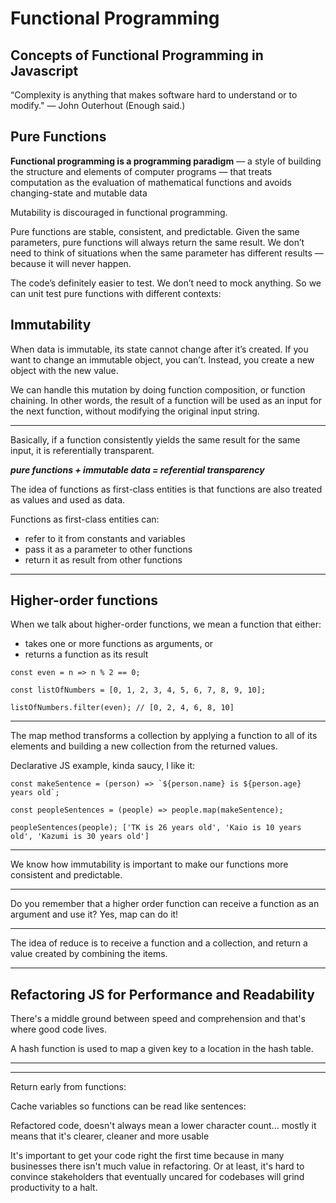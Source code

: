 # Functional Programming

## Concepts of Functional Programming in Javascript

“Complexity is anything that makes software hard to understand or to modify." — John Outerhout (Enough said.)

## Pure Functions

**Functional programming is a programming paradigm** — a style of building the structure and elements of computer programs — that treats computation as the evaluation of mathematical functions and avoids changing-state and mutable data

Mutability is discouraged in functional programming.

Pure functions are stable, consistent, and predictable. Given the same parameters, pure functions will always return the same result. We don’t need to think of situations when the same parameter has different results — because it will never happen.

The code’s definitely easier to test. We don’t need to mock anything. So we can unit test pure functions with different contexts:

## Immutability

When data is immutable, its state cannot change after it’s created. If you want to change an immutable object, you can’t. Instead, you create a new object with the new value.

We can handle this mutation by doing function composition, or function chaining. In other words, the result of a function will be used as an input for the next function, without modifying the original input string.

---

Basically, if a function consistently yields the same result for the same input, it is referentially transparent.

***pure functions + immutable data = referential transparency***

The idea of functions as first-class entities is that functions are also treated as values and used as data.

Functions as first-class entities can:

- refer to it from constants and variables
- pass it as a parameter to other functions
- return it as result from other functions

---

## Higher-order functions

When we talk about higher-order functions, we mean a function that either:

- takes one or more functions as arguments, or
- returns a function as its result

```const even = n => n % 2 == 0;```

```const listOfNumbers = [0, 1, 2, 3, 4, 5, 6, 7, 8, 9, 10];```

```listOfNumbers.filter(even); // [0, 2, 4, 6, 8, 10]```

---

The map method transforms a collection by applying a function to all of its elements and building a new collection from the returned values.

Declarative JS example, kinda saucy, I like it:

```const makeSentence = (person) => `${person.name} is ${person.age} years old`;```

```const peopleSentences = (people) => people.map(makeSentence);```
  
```peopleSentences(people); ['TK is 26 years old', 'Kaio is 10 years old', 'Kazumi is 30 years old']```

---

We know how immutability is important to make our functions more consistent and predictable. 

---

Do you remember that a higher order function can receive a function as an argument and use it? Yes, map can do it!

---

The idea of reduce is to receive a function and a collection, and return a value created by combining the items.

---

## Refactoring JS for Performance and Readability

There's a middle ground between speed and comprehension and that's where good code lives.

A hash function is used to map a given key to a location in the hash table.

---

---

Return early from functions:

Cache variables so functions can be read like sentences:

Refactored code, doesn't always mean a lower character count... mostly it means that it's clearer, cleaner and more usable

It's important to get your code right the first time because in many businesses there isn't much value in refactoring. Or at least, it's hard to convince stakeholders that eventually uncared for codebases will grind productivity to a halt.
